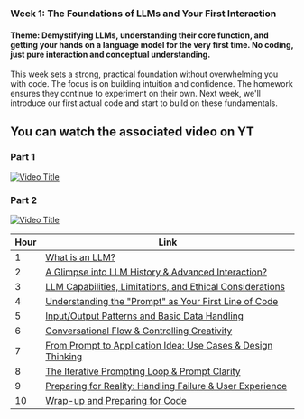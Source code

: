 ### **Week 1: The Foundations of LLMs and Your First Interaction**

#### **Theme:** Demystifying LLMs, understanding their core function, and getting your hands on a language model for the very first time. No coding, just pure interaction and conceptual understanding.

This week sets a strong, practical foundation without overwhelming you with code. The focus is on building intuition and confidence. The homework ensures they continue to experiment on their own. Next week, we'll introduce our first actual code and start to build on these fundamentals.

## You can watch the associated video on YT 
### Part 1
[![Video Title](https://img.youtube.com/vi/lqLY_3aHlOE/0.jpg)](https://www.youtube.com/watch?v=lqLY_3aHlOE)
### Part 2
[![Video Title](https://img.youtube.com/vi/_SrfGcEKGMg/0.jpg)](https://www.youtube.com/watch?v=_SrfGcEKGMg)


| Hour | Link |
|------|------|
| 1    | [What is an LLM?](01.md) |
| 2    | [A Glimpse into LLM History & Advanced Interaction?](02.md)|
| 3    | [LLM Capabilities, Limitations, and Ethical Considerations](03.md)|
| 4    | [Understanding the "Prompt" as Your First Line of Code](04.md) |
| 5    | [Input/Output Patterns and Basic Data Handling](05.md) |
| 6    | [Conversational Flow & Controlling Creativity](06.md) |
| 7    | [From Prompt to Application Idea: Use Cases & Design Thinking](07.md) |
| 8    | [The Iterative Prompting Loop & Prompt Clarity](08.md) |
| 9    | [Preparing for Reality: Handling Failure & User Experience](09.md) |
| 10   | [Wrap-up and Preparing for Code](10.md) |

